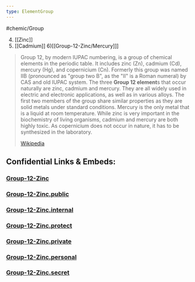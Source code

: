```yaml
---
type: ElementGroup
---
```

#chemic/Group 
  
4) [[Zinc]]
5) [[Cadmium]]
6)[[Group-12-Zinc/Mercury]]]


> Group 12, by modern IUPAC numbering, is a group of chemical elements in the periodic table. It includes zinc (Zn), cadmium (Cd), mercury (Hg), and copernicium (Cn). Formerly this group was named IIB (pronounced as "group two B", as the "II" is a Roman numeral) by CAS and old IUPAC system. The three **Group 12 element**s that occur naturally are zinc, cadmium and mercury. They are all widely used in electric and electronic applications, as well as in various alloys. The first two members of the group share similar properties as they are solid metals under standard conditions. Mercury is the only metal that is a liquid at room temperature. While zinc is very important in the biochemistry of living organisms, cadmium and mercury are both highly toxic. As copernicium does not occur in nature, it has to be synthesized in the laboratory.
>
> [Wikipedia](https://en.wikipedia.org/wiki/Group%2012%20element)


## Confidential Links & Embeds: 

### [Group-12-Zinc](/_Standards/chemic/chemic~Elements/Group-12-Zinc.md) 

### [Group-12-Zinc.public](/_public/chemic/chemic~Elements/Group-12-Zinc.public.md) 

### [Group-12-Zinc.internal](/_internal/chemic/chemic~Elements/Group-12-Zinc.internal.md) 

### [Group-12-Zinc.protect](/_protect/chemic/chemic~Elements/Group-12-Zinc.protect.md) 

### [Group-12-Zinc.private](/_private/chemic/chemic~Elements/Group-12-Zinc.private.md) 

### [Group-12-Zinc.personal](/_personal/chemic/chemic~Elements/Group-12-Zinc.personal.md) 

### [Group-12-Zinc.secret](/_secret/chemic/chemic~Elements/Group-12-Zinc.secret.md)


